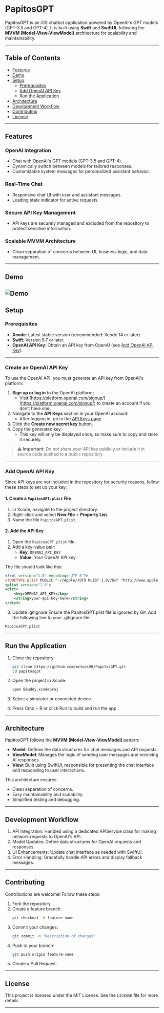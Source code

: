 # PapitosGPT

PapitosGPT is an iOS chatbot application powered by OpenAI's GPT models (GPT-3.5 and GPT-4). It is built using **Swift** and **SwiftUI**, following the **MVVM (Model-View-ViewModel)** architecture for scalability and maintainability.

---

## Table of Contents

- [Features](#features)
- [Demo](#demo)
- [Setup](#setup)
  - [Prerequisites](#prerequisites)
  - [Add OpenAI API Key](#add-openai-api-key)
  - [Run the Application](#run-the-application)
- [Architecture](#architecture)
- [Development Workflow](#development-workflow)
- [Contributing](#contributing)
- [License](#license)

---

## Features

### OpenAI Integration
- Chat with OpenAI's GPT models (GPT-3.5 and GPT-4).
- Dynamically switch between models for tailored responses.
- Customizable system messages for personalized assistant behavior.

### Real-Time Chat
- Responsive chat UI with user and assistant messages.
- Loading state indicator for active requests.

### Secure API Key Management
- API keys are securely managed and excluded from the repository to protect sensitive information.

### Scalable MVVM Architecture
- Clean separation of concerns between UI, business logic, and data management.

---

## Demo

![Demo](assets/demo.gif)
---

## Setup

### Prerequisites

- **Xcode**: Latest stable version (recommended: Xcode 14 or later).
- **Swift**: Version 5.7 or later.
- **OpenAI API Key**: Obtain an API key from OpenAI (see [Add OpenAI API Key](#add-openai-api-key)).

---

### Create an OpenAI API Key

To use the OpenAI API, you must generate an API key from OpenAI's platform:

1. **Sign up or log in** to the OpenAI platform:
   - Visit [https://platform.openai.com/signup/](https://platform.openai.com/signup/) to create an account if you don’t have one.
2. Navigate to the **API Keys** section in your OpenAI account:
   - After logging in, go to the [API Keys page](https://platform.openai.com/account/api-keys).
3. Click the **Create new secret key** button.
4. Copy the generated key:
   - This key will only be displayed once, so make sure to copy and store it securely.

> ⚠️ **Important**: Do not share your API key publicly or include it in source code pushed to a public repository.

---

### Add OpenAI API Key

Since API keys are not included in the repository for security reasons, follow these steps to set up your key:

#### 1. Create a `PapitosGPT.plist` File

1. In Xcode, navigate to the project directory.
2. Right-click and select **New File** > **Property List**.
3. Name the file `PapitosGPT.plist`.

#### 2. Add the API Key

1. Open the `PapitosGPT.plist` file.
2. Add a key-value pair:
   - **Key**: `OPENAI_API_KEY`
   - **Value**: Your OpenAI API key.

The file should look like this:

```xml
<?xml version="1.0" encoding="UTF-8"?>
<!DOCTYPE plist PUBLIC "-//Apple//DTD PLIST 1.0//EN" "http://www.apple.com/DTDs/PropertyList-1.0.dtd">
<plist version="1.0">
<dict>
    <key>OPENAI_API_KEY</key>
    <string>your-api-key-here</string>
</dict>
```

3. Update .gitignore
Ensure the PapitosGPT.plist file is ignored by Git. Add the following line to your .gitignore file:

```gitignore
PapitosGPT.plist
```

---

## Run the Application
1. Clone the repository:
   ```bash
   git clone https://github.com/octoos90/PapitosGPT.git
   cd papitosgpt
   ```

2. Open the project in Xcode:
    ```bash
   open EBuddy.xcodeproj
   ```

3. Select a simulator or connected device.
4. Press Cmd + R or click Run to build and run the app.
  
---

## Architecture

PapitosGPT follows the  **MVVM (Model-View-ViewModel)** pattern:
- **Model**: Defines the data structures for chat messages and API requests.
- **ViewModel**: Manages the logic of sending user messages and receiving AI responses.
- **View**: Built using SwiftUI, responsible for presenting the chat interface and responding to user interactions.

This architecture ensures:
- Clean separation of concerns.
- Easy maintainability and scalability.
- Simplified testing and debugging.

---
## Development Workflow
1. API Integration: Handled using a dedicated APIService class for making network requests to OpenAI's API.
2. Model Updates: Define data structures for OpenAI requests and responses.
3. UI Enhancements: Update chat interface as needed with SwiftUI.
4. Error Handling: Gracefully handle API errors and display fallback messages.

--- 

## Contributing

Contributions are welcome! Follow these steps:
1. Fork the repository.
2. Create a feature branch:
   ```bash
   git checkout -b feature-name
   ```
3. Commit your changes:
   ```bash
   git commit -m "Description of changes"
   ```
4. Push to your branch:
   ```bash
   git push origin feature-name
   ```
5. Create a Pull Request.

---

## License

This project is licensed under the MIT License. See the `LICENSE` file for more details.

---
